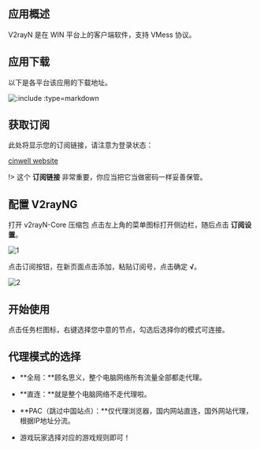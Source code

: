 ## 应用概述

V2rayN 是在 WIN 平台上的客户端软件，支持 VMess 协议。

## 应用下载

以下是各平台该应用的下载地址。

![](/getsoft?type=WinV2ray ':include :type=markdown')


## 获取订阅

此处将显示您的订阅链接，请注意为登录状态：

[cinwell website](/sublink?type=v2ray ':include :type=markdown')

!> 这个 **订阅链接** 非常重要，你应当把它当做密码一样妥善保管。

## 配置 V2rayNG

打开 v2rayN-Core 压缩包 点击左上角的菜单图标打开侧边栏，随后点击 **订阅设置**。

![1](https://www.qbdyun.com/images/help/v2rayN1.png ':size=600')

点击订阅按钮，在新页面点击添加，粘贴订阅号，点击确定 **√**。

![2](https://www.qbdyun.com/images/help/v2rayN2.png ':size=600')


## 开始使用

点击任务栏图标，右键选择您中意的节点，勾选后选择你的模式可连接。

## 代理模式的选择

* **全局：**顾名思义，整个电脑网络所有流量全部都走代理。
* **直连：**就是整个电脑网络不走代理啦。
* **PAC（跳过中国站点）：**仅代理浏览器，国内网站直连，国外网站代理，根据IP地址分流。

* 游戏玩家选择对应的游戏规则即可！


